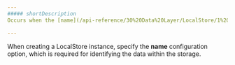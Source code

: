```yaml
---
##### shortDescription
Occurs when the [name](/api-reference/30%20Data%20Layer/LocalStore/1%20Configuration/name.md '/Documentation/ApiReference/Data_Layer/LocalStore/Configuration/#name') option is not specified for a [LocalStore](/api-reference/30%20Data%20Layer/LocalStore '/Documentation/ApiReference/Data_Layer/LocalStore/') instance.

---
```

When creating a LocalStore instance, specify the **name** configuration option, which is required for identifying the data within the storage.